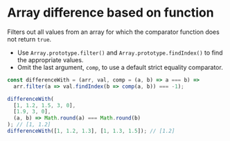 # Array difference based on function

Filters out all values from an array for which the comparator function does not return `true`.

* Use `Array.prototype.filter()` and `Array.prototype.findIndex()` to find the appropriate values.
* Omit the last argument, `comp`, to use a default strict equality comparator.

```js
const differenceWith = (arr, val, comp = (a, b) => a === b) =>
  arr.filter(a => val.findIndex(b => comp(a, b)) === -1);
```

```js
differenceWith(
  [1, 1.2, 1.5, 3, 0],
  [1.9, 3, 0],
  (a, b) => Math.round(a) === Math.round(b)
); // [1, 1.2]
differenceWith([1, 1.2, 1.3], [1, 1.3, 1.5]); // [1.2]
```
